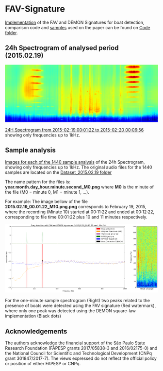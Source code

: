# FAV-Signature
[Implementation](https://github.com/clausiusreis/FAV-Signature/tree/master/Code) of the FAV and DEMON Signatures for boat detection, comparison code and [samples](https://github.com/clausiusreis/FAV-Signature/tree/master/Code/samples) used on the paper can be found on [Code folder](https://github.com/clausiusreis/FAV-Signature/tree/master/Code).

## 24h Spectrogram of analysed period (2015.02.19)
![alt text](https://github.com/clausiusreis/FAV-Signature/blob/master/24hSpectrogram/SpecPeriod_2015.02.19.png?raw=true)

[24H Spectrogram from 2015-02-19 00:01:22 to 2015-02-20 00:06:56](https://github.com/clausiusreis/FAV-Signature/blob/master/24hSpectrogram/SpecPeriod_2015.02.19.png) showing only frequencies up to 1kHz. 

## Sample analysis
[Images for each of the 1440 sample analysis](https://github.com/clausiusreis/FAV-Signature/tree/master/DetectionImg) of the 24h Spectrogram, showing only frequencies up to 1kHz. The original audio files for the 1440 samples are located on the [Dataset_2015.02.19 folder](https://github.com/clausiusreis/FAV-Signature/tree/master/Dataset_2015.02.19)

The name pattern for the files is: **year.month.day_hour.minute.second_M0.png** where **M0** is the minute of the file (M0 = minute 0, M1 = minute 1, ...). 

For example: The image bellow of the file **2015.02.19_00.01.22_M10.png.png** corresponds to February 19, 2015, where the recording (Minute 10) started at 00:11:22 and ended at 00:12:22, corresponding to file time 00:01:22 plus 10 and 11 minutes respectively.

![alt text](https://github.com/clausiusreis/FAV-Signature/blob/master/DetectionImg/2015.02.19_00.01.22_M10.png?raw=true)

For the one-minute sample spectrogram (Right) two peaks related to the presence of boats were detected using the FAV signature (Red watermark), where only one peak was detected using the DEMON square-law implementation (Black dots)

## Acknowledgements
The authors acknowledge the financial support of the São Paulo State Research Foundation (FAPESP grants 2017/05838-3 and 2016/02175-0) and the National Council for Scientific and Technological Development (CNPq grant 301847/2017-7). The views expressed do not reflect the official policy or position of either FAPESP or CNPq.
